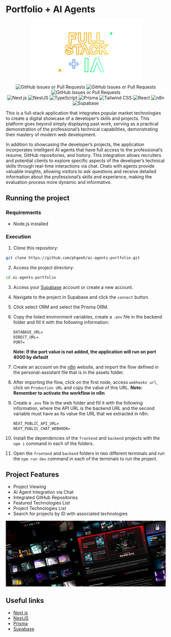 # Portfolio + AI Agents

<div align="center">
<img src="./.gitassets/cover.png" width="350px" />

<div data-badges>
<img alt="GitHub Issues or Pull Requests" src="https://img.shields.io/github/stars/phgeek/ai-agents-portfolio?style=for-the-badge" />
<img alt="GitHub Issues or Pull Requests" src="https://img.shields.io/github/forks/phgeek/ai-agents-portfolio?style=for-the-badge" />
<img alt="GitHub Issues or Pull Requests" src="https://img.shields.io/github/issues/phgeek/ai-agents-portfolio?style=for-the-badge" />
</div>

<div data-badges>
<img alt="Next.js" src="https://img.shields.io/badge/next%20js-000000?style=for-the-badge&logo=nextdotjs&logoColor=white" />
<img alt="NestJS" src="https://img.shields.io/badge/nestjs-E0234E?style=for-the-badge&logo=nestjs&logoColor=white" />
<img alt="TypeScript" src="https://img.shields.io/badge/TypeScript-007ACC?style=for-the-badge&logo=typescript&logoColor=white" />
<img alt="Prisma" src="https://img.shields.io/badge/Prisma-121c25?style=for-the-badge&logo=Prisma&logoColor=white" />
<img alt="Tailwind CSS" src="https://img.shields.io/badge/Tailwind_CSS-fff?style=for-the-badge&logo=tailwind-css&logoColor=00bcff" />
<img alt="React" src="https://img.shields.io/badge/React-20232A?style=for-the-badge&logo=react&logoColor=61DAFB" />
<img alt="n8n" src="https://img.shields.io/badge/n8n-fff?style=for-the-badge&logo=n8n&logoColor=ea4b71" />
<img alt="Supabase" src="https://img.shields.io/badge/Supabase-181818?style=for-the-badge&logo=supabase" />
</div>
</div>

This is a full-stack application that integrates popular market technologies to create a digital showcase of a developer’s skills and projects. This platform goes beyond simply displaying past work, serving as a practical demonstration of the professional’s technical capabilities, demonstrating their mastery of modern web development.

In addition to showcasing the developer’s projects, the application incorporates intelligent AI agents that have full access to the professional’s resume, GitHub repositories, and history. This integration allows recruiters and potential clients to explore specific aspects of the developer’s technical skills through real-time interactions via chat. Chats with agents provide valuable insights, allowing visitors to ask questions and receive detailed information about the professional’s skills and experience, making the evaluation process more dynamic and informative.

## Running the project

### Requirements

-   Node.js installed

### Execution

1. Clone this repository:

```sh
git clone https://github.com/phgeek/ai-agents-portfolio.git
```

2. Access the project directory:

```sh
cd ai-agents-portfolio
```

3. Access your [Supabase](https://supabase.com/) account or create a new account.

4. Navigate to the project in Supabase and click the `connect` button.

5. Click select ORM and select the Prisma ORM.

6. Copy the listed environment variables, create a `.env` file in the backend folder and fill it with the following information:

    ```
    DATABASE_URL=
    DIRECT_URL=
    PORT=
    ```

    **Note: If the port value is not added, the application will run on port 4000 by default**

7. Create an account on the [n8n](https://n8n.io) website, and import the flow defined in the personal-assistant file that is in the assets folder.

8. After importing the flow, click on the first node, access `webhooks url`, click on `Production URL` and copy the value of this URL.
   **Note: Remember to activate the workflow in n8n**

9. Create a `.env` file in the web folder and fill it with the following information, where the API URL is the backend URL and the second variable must have as its value the URL that we extracted in n8n:

    ```
    NEXT_PUBLIC_API_URL=
    NEXT_PUBLIC_CHAT_WEBHOOK=
    ```

10. Install the dependencies of the `frontend` and `backend` projects with the `npm i` command in each of the folders.

11. Open the `frontend` and `backend` folders in two different terminals and run the `npm run dev` command in each of the terminals to run the project.

## Project Features

-   Project Viewing
-   AI Agent Integration via Chat
-   Integrated GitHub Repositories
-   Featured Technologies List
-   Project Technologies List
-   Search for projects by ID with associated technologies

![](./.gitassets/2.png)

## Useful links

-   [Next.js](https://nextjs.org/docs)
-   [NestJS](https://docs.nestjs.com/)
-   [Prisma](https://www.prisma.io)
-   [Supabase](https://supabase.com)
